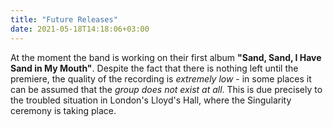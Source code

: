 ```yaml
---
title: "Future Releases"
date: 2021-05-18T14:18:06+03:00
---
```


At the moment the band is working on their first album **"Sand, Sand, I Have Sand in My Mouth"**. Despite the fact that there is nothing left until the premiere, the quality of the recording is *extremely low* - in some places it can be assumed that the *group does not exist at all*. This is due precisely to the troubled situation in London's Lloyd's Hall, where the Singularity ceremony is taking place. 